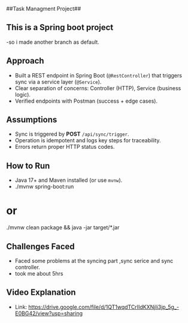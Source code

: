 ##Task Managment Project##

## This is a Spring boot project
-so i made another branch as default.

## Approach
- Built a REST endpoint in Spring Boot (`@RestController`) that triggers sync via a service layer (`@Service`).
- Clear separation of concerns: Controller (HTTP), Service (business logic).
- Verified endpoints with Postman (success + edge cases).

## Assumptions
- Sync is triggered by **POST** `/api/sync/trigger`.
- Operation is idempotent and logs key steps for traceability.
- Errors return proper HTTP status codes.

## How to Run
- Java 17+ and Maven installed (or use `mvnw`).
- ./mvnw spring-boot:run
# or
./mvnw clean package && java -jar target/*.jar

## Challenges Faced
- Faced some problems at the syncing part ,sync serice and  sync controller.
- took me about 5hrs
 
## Video Explanation
-  Link: https://drive.google.com/file/d/1QT1wqdTCrIIdKXNjIi3jp_5g_-E0BG42/view?usp=sharing
